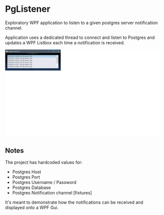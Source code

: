 # PgListener

Exploratory WPF application to listen to a given postgres server notification channel.

Application uses a dedicated thread to connect and listen to Postgres and updates a WPF Listbox
each time a notification is received.

![](./PgListener/images/listener.png)

## Notes

The project has hardcoded values for:

* Postgres Host
* Postgres Port
* Postgres Username / Password
* Postgres Database
* Postgres Notification channel [fixtures]

It's meant to demonstrate how the notifications can be received and displayed onto a WPF Gui.